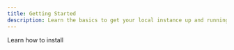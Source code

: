 ```yaml
---
title: Getting Started
description: Learn the basics to get your local instance up and running
---
```


Learn how to install 
